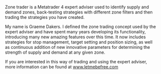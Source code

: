 Zone trader is a Metatrader 4 expert adviser used to identify supply and demand zones,  back-testing strategies with different zone filters and then trading the strategies you have created.

My name is Graeme Dakers. I defined the zone trading concept used by the expert adviser and have spent many years developing its functionality, introducing many new amazing features over this time. It now includes strategies for stop management, target setting and position sizing, as well as continuous addition of new innovative parameters for determining the strength of supply and demand at any given zone.

If you are interested in this way of trading and using the expert adviser, more information can be found at www.letmebefree.com